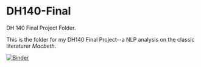 # DH140-Final
DH 140 Final Project Folder.

This is the folder for my DH140 Final Project--a NLP analysis on the classic literaturer *Macbeth*.

[![Binder](https://mybinder.org/badge_logo.svg)](https://mybinder.org/v2/gh/TimLearnCoding/DH140-Final/main)